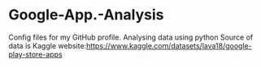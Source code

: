 # Google-App.-Analysis
Config files for my GitHub profile.
Analysing data using python 
Source of data is Kaggle website:https://www.kaggle.com/datasets/lava18/google-play-store-apps
